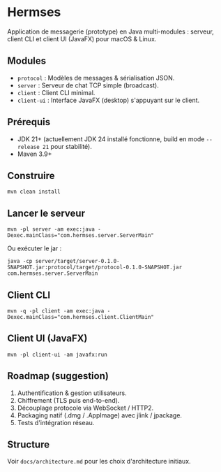 # Hermses

Application de messagerie (prototype) en Java multi-modules : serveur, client CLI et client UI (JavaFX) pour macOS & Linux.

## Modules

- `protocol` : Modèles de messages & sérialisation JSON.
- `server` : Serveur de chat TCP simple (broadcast).
- `client` : Client CLI minimal.
- `client-ui` : Interface JavaFX (desktop) s'appuyant sur le client.

## Prérequis

- JDK 21+ (actuellement JDK 24 installé fonctionne, build en mode `--release 21` pour stabilité).
- Maven 3.9+

## Construire

```
mvn clean install
```

## Lancer le serveur
```
mvn -pl server -am exec:java -Dexec.mainClass="com.hermses.server.ServerMain"
```
Ou exécuter le jar :
```
java -cp server/target/server-0.1.0-SNAPSHOT.jar:protocol/target/protocol-0.1.0-SNAPSHOT.jar com.hermses.server.ServerMain
```

## Client CLI
```
mvn -q -pl client -am exec:java -Dexec.mainClass="com.hermses.client.ClientMain"
```

## Client UI (JavaFX)
```
mvn -pl client-ui -am javafx:run
```

## Roadmap (suggestion)
1. Authentification & gestion utilisateurs.
2. Chiffrement (TLS puis end-to-end).
3. Découplage protocole via WebSocket / HTTP2.
4. Packaging natif (.dmg / .AppImage) avec jlink / jpackage.
5. Tests d'intégration réseau.

## Structure
Voir `docs/architecture.md` pour les choix d'architecture initiaux.
